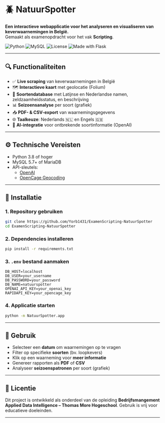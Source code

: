 # 🪲 NatuurSpotter

**Een interactieve webapplicatie voor het  analyseren en visualiseren van keverwaarnemingen in België.**  
Gemaakt als examenopdracht voor het vak **Scripting**.

![Python](https://img.shields.io/badge/Python-3.8%2B-blue.svg)
![MySQL](https://img.shields.io/badge/Database-MySQL-lightgrey)
![License](https://img.shields.io/badge/Status-Student%20Project-yellow)
![Made with Flask](https://img.shields.io/badge/Made%20with-Flask-blue)

---

## 🔍 Functionaliteiten

- ✅ **Live scraping** van keverwaarnemingen in België  
- 🗺️ **Interactieve kaart** met geolocatie (Folium)  
- 📄 **Soortendatabase** met Latijnse en Nederlandse namen, zeldzaamheidsstatus, en beschrijving  
- 📊 **Seizoensanalyse** per soort (grafiek)  
- 📥 **PDF- & CSV-export** van waarnemingsgegevens  
- 🌐 **Taalkeuze**: Nederlands 🇳🇱 en Engels 🇬🇧  
- 🧠 **AI-integratie** voor ontbrekende soortinformatie (OpenAI)  

---

## ⚙️ Technische Vereisten

- Python 3.8 of hoger  
- MySQL 5.7+ of MariaDB  
- API-sleutels:
  - [OpenAI](https://platform.openai.com/)
  - [OpenCage Geocoding](https://opencagedata.com/)

---

## 🚀 Installatie

### 1. Repository gebruiken
```bash
git clone https://github.com/Yorb1431/ExamenScripting-NatuurSpotter
cd ExamenScripting-NatuurSpotter
```

### 2. Dependencies installeren
```bash
pip install -r requirements.txt
```

### 3. `.env` bestand aanmaken
```env
DB_HOST=localhost
DB_USER=your_username
DB_PASSWORD=your_password
DB_NAME=natuurspotter
OPENAI_API_KEY=your_openai_key
RAPIDAPI_KEY=your_opencage_key
```

### 4. Applicatie starten
```bash
python -m NatuurSpotter.app
```

---

## 🧭 Gebruik

- Selecteer een **datum** om waarnemingen op te vragen  
- Filter op specifieke **soorten** (bv. loopkevers)  
- Klik op een waarneming voor **meer informatie**  
- Genereer rapporten als **PDF** of **CSV**  
- Analyseer **seizoenspatronen** per soort (grafiek)

---





## 📄 Licentie

Dit project is ontwikkeld als onderdeel van de opleiding **Bedrijfsmangement Applied Data Intelligence – Thomas More Hogeschool**. Gebruik is vrij voor educatieve doeleinden.

---